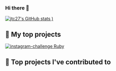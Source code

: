 ### Hi there 👋

[![jtc27's GitHub stats](https://github-readme-stats.vercel.app/api?username=jtc27&show_icons=true)
)](https://github.com/jtc27/github-readme-stats)

## 📘 My top projects

<!-- Repo info cards - https://github.com/anuraghazra/github-readme-stats -->
<!-- Small repo cards (fork) - https://github.com/jtc27/github-readme-stats -->
<p align="left">
 
 <a href="https://github.com/jtc27/instagram-challenge">
  <img align="center" src="https://github-readme-stats.vercel.app/api/pin/?username=jtc27&repo=instagram-challenge&theme=buefy&title_color=375DF8&show_icons=true" alt="instagram-challenge Ruby"/></a>
 
 
  


## 📕 Top projects I've contributed to
